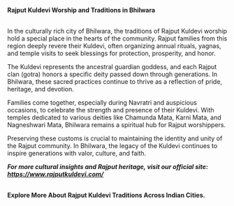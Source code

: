 <strong>Rajput Kuldevi Worship and Traditions in Bhilwara</strong><br><br>

In the culturally rich city of Bhilwara, the traditions of Rajput Kuldevi worship hold a special place in the hearts of the community. Rajput families from this region deeply revere their Kuldevi, often organizing annual rituals, yagnas, and temple visits to seek blessings for protection, prosperity, and honor.

The Kuldevi represents the ancestral guardian goddess, and each Rajput clan (gotra) honors a specific deity passed down through generations. In Bhilwara, these sacred practices continue to thrive as a reflection of pride, heritage, and devotion.

Families come together, especially during Navratri and auspicious occasions, to celebrate the strength and presence of their Kuldevi. With temples dedicated to various deities like Chamunda Mata, Karni Mata, and Nagneshwari Mata, Bhilwara remains a spiritual hub for Rajput worshippers.

Preserving these customs is crucial to maintaining the identity and unity of the Rajput community. In Bhilwara, the legacy of the Kuldevi continues to inspire generations with valor, culture, and faith.

<strong><em>For more cultural insights and Rajput heritage, visit our official site: <a href="https://www.rajputkuldevi.com/" target="_blank">https://www.rajputkuldevi.com/</a></em></strong><br><br>

<strong>Explore More About Rajput Kuldevi Traditions Across Indian Cities.</strong>
